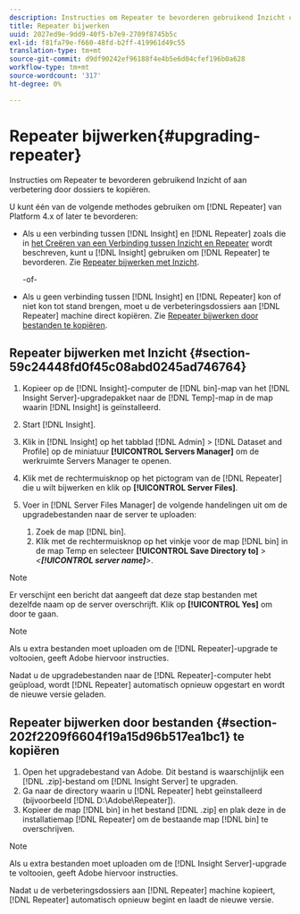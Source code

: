 ```yaml
---
description: Instructies om Repeater te bevorderen gebruikend Inzicht of aan verbetering door dossiers te kopiëren.
title: Repeater bijwerken
uuid: 2027ed9e-9dd9-40f5-b7e9-2709f8745b5c
exl-id: f81fa79e-f660-48fd-b2ff-419961d49c55
translation-type: tm+mt
source-git-commit: d9df90242ef96188f4e4b5e6d04cfef196b0a628
workflow-type: tm+mt
source-wordcount: '317'
ht-degree: 0%

---
```


# Repeater bijwerken{#upgrading-repeater}

Instructies om Repeater te bevorderen gebruikend Inzicht of aan verbetering door dossiers te kopiëren.

U kunt één van de volgende methodes gebruiken om [!DNL Repeater] van Platform 4.x of later te bevorderen:

* Als u een verbinding tussen [!DNL Insight] en [!DNL Repeater] zoals die in [het Creëren van een Verbinding tussen Inzicht en Repeater](../../../../home/c-inst-svr/c-rptr-fntly/c-cnfg-rptr-fntly/t-crt-conn-ins-rptr.md#task-785bfe5f0e31484683e4345038add118) wordt beschreven, kunt u [!DNL Insight] gebruiken om [!DNL Repeater] te bevorderen. Zie [Repeater bijwerken met Inzicht](../../../../home/c-inst-svr/c-upgrd-uninst-sftwr/c-upgrd-sftwr/c-upgrd-rptr.md#section-59c24448fd0f45c08abd0245ad746764).

   -of-

* Als u geen verbinding tussen [!DNL Insight] en [!DNL Repeater] kon of niet kon tot stand brengen, moet u de verbeteringsdossiers aan [!DNL Repeater] machine direct kopiëren. Zie [Repeater bijwerken door bestanden te kopiëren](../../../../home/c-inst-svr/c-upgrd-uninst-sftwr/c-upgrd-sftwr/c-upgrd-rptr.md#section-202f2209f6604f19a15d96b517ea1bc1).

## Repeater bijwerken met Inzicht {#section-59c24448fd0f45c08abd0245ad746764}

1. Kopieer op de [!DNL Insight]-computer de [!DNL bin]-map van het [!DNL Insight Server]-upgradepakket naar de [!DNL Temp]-map in de map waarin [!DNL Insight] is geïnstalleerd.
1. Start [!DNL Insight].
1. Klik in [!DNL Insight] op het tabblad [!DNL Admin] > [!DNL Dataset and Profile] op de miniatuur **[!UICONTROL Servers Manager]** om de werkruimte Servers Manager te openen.
1. Klik met de rechtermuisknop op het pictogram van de [!DNL Repeater] die u wilt bijwerken en klik op **[!UICONTROL Server Files]**.
1. Voer in [!DNL Server Files Manager] de volgende handelingen uit om de upgradebestanden naar de server te uploaden:

   1. Zoek de map [!DNL bin].
   1. Klik met de rechtermuisknop op het vinkje voor de map [!DNL bin] in de map Temp en selecteer **[!UICONTROL Save Directory to]** > *&lt;**[!UICONTROL server name]**>*.

>[!NOTE]
>
>Er verschijnt een bericht dat aangeeft dat deze stap bestanden met dezelfde naam op de server overschrijft. Klik op **[!UICONTROL Yes]** om door te gaan.

>[!NOTE]
>
>Als u extra bestanden moet uploaden om de [!DNL Repeater]-upgrade te voltooien, geeft Adobe hiervoor instructies.

Nadat u de upgradebestanden naar de [!DNL Repeater]-computer hebt geüpload, wordt [!DNL Repeater] automatisch opnieuw opgestart en wordt de nieuwe versie geladen.

## Repeater bijwerken door bestanden {#section-202f2209f6604f19a15d96b517ea1bc1} te kopiëren

1. Open het upgradebestand van Adobe. Dit bestand is waarschijnlijk een [!DNL .zip]-bestand om [!DNL Insight Server] te upgraden.
1. Ga naar de directory waarin u [!DNL Repeater] hebt geïnstalleerd (bijvoorbeeld [!DNL D:\Adobe\Repeater]).
1. Kopieer de map [!DNL bin] in het bestand [!DNL .zip] en plak deze in de installatiemap [!DNL Repeater] om de bestaande map [!DNL bin] te overschrijven.

>[!NOTE]
>
>Als u extra bestanden moet uploaden om de [!DNL Insight Server]-upgrade te voltooien, geeft Adobe hiervoor instructies.

Nadat u de verbeteringsdossiers aan [!DNL Repeater] machine kopieert, [!DNL Repeater] automatisch opnieuw begint en laadt de nieuwe versie.
